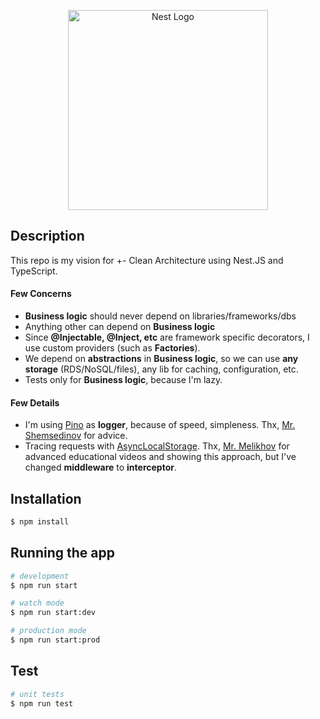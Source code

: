 <p align="center">
  <a href="http://nestjs.com/" target="blank"><img src="https://nestjs.com/img/logo_text.svg" width="320" alt="Nest Logo" /></a>
</p>

## Description

This repo is my vision for +- Clean Architecture using Nest.JS and TypeScript.

#### Few Concerns
- **Business logic** should never depend on libraries/frameworks/dbs
- Anything other can depend on **Business logic**
- Since **@Injectable, @Inject, etc** are framework specific decorators, I use custom providers (such as **Factories**).
- We depend on **abstractions** in **Business logic**, so we can use **any storage** (RDS/NoSQL/files), any lib for caching, configuration, etc.
- Tests only for **Business logic**, because I'm lazy.

#### Few Details
- I'm using [Pino](https://github.com/pinojs/pino) as **logger**, because of speed, simpleness. Thx, [Mr. Shemsedinov](https://github.com/tshemsedinov) for advice.
- Tracing requests with [AsyncLocalStorage](https://nodejs.org/api/async_hooks.html#async_hooks_class_asynclocalstorage).
  Thx, [Mr. Melikhov](https://github.com/amel-true) for advanced educational videos and showing this approach, but I've changed **middleware** to **interceptor**.

## Installation

```bash
$ npm install
```

## Running the app

```bash
# development
$ npm run start

# watch mode
$ npm run start:dev

# production mode
$ npm run start:prod
```

## Test

```bash
# unit tests
$ npm run test
```

